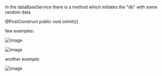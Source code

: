 In the dataBaseService there is a method which initiates the "db" with some random data

@PostConstruct
    public void onInit(){

few examples:

![image](https://github.com/DanChernis/assignment/assets/58555491/f7e48936-bdcb-47af-83ba-ebdbe862233e)

![image](https://github.com/DanChernis/assignment/assets/58555491/beeb1322-7c33-4599-ae9b-8e6f54eaa751)

another example:

![image](https://github.com/DanChernis/assignment/assets/58555491/1ce5b1f8-b02f-4783-b9d2-f5cc31959352)


